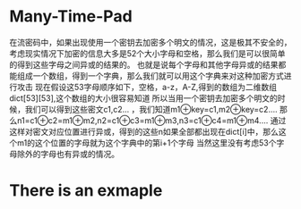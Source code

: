 # Many-Time-Pad
在流密码中，如果出现使用一个密钥去加密多个明文的情况，这是极其不安全的，
考虑现实情况下加密的信息大多是52个大小字母和空格，那么我们是可以很简单的得到这些字母之间异或的结果的。
也就是说每个字母和其他字母异或的结果都能组成一个数组，得到一个字典，那么我们就可以用这个字典来对这种加密方式进行攻击
现在假设这53字母顺序如下，空格，a-z，A-Z,得到的数组为二维数组dict[53][53],这个数组的大小很容易知道
所以当用一个密钥去加密多个明文的时候，我们可以得到这些密文c1,c2... ，我们知道m1⊕key=c1,m2⊕key=c2....
那么n1=c1⊕c2=m1⊕m2,n2=c1⊕c3=m1⊕m3,n3=c1⊕c4=m1⊕m4....
通过这样对密文对应位置进行异或，得到的这些n如果全部都出现在dict[i]中，那么这个m1的这个位置的字母就为这个字典中的第i+1个字母
当然这里没有考虑53个字母除外的字母也有异或的情况。

# There is an exmaple
